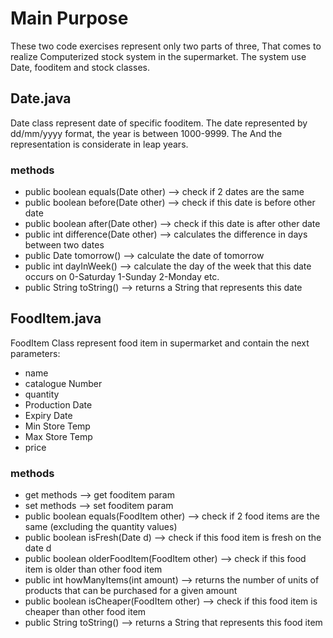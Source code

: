 # Main Purpose
These two code exercises represent only two parts of three, 
That comes to realize Computerized stock system in the supermarket.
The system use Date, fooditem and stock classes.

## Date.java
Date class represent date of specific fooditem.
The date represented by dd/mm/yyyy format, the year is between 1000-9999. 
The And the representation is considerate in leap years.
### methods
- public boolean equals(Date other)
--> check if 2 dates are the same
- public boolean before(Date other)
--> check if this date is before other date
- public boolean after(Date other)
--> check if this date is after other date
- public int difference(Date other)
--> calculates the difference in days between two dates
- public Date tomorrow()
--> calculate the date of tomorrow
- public int dayInWeek()
--> calculate the day of the week that this date occurs on 0-Saturday 1-Sunday 2-Monday etc.
- public String toString()
-->  returns a String that represents this date

## FoodItem.java
FoodItem Class represent food item in supermarket and contain the next parameters:
- name
- catalogue Number
- quantity
- Production Date
- Expiry Date
- Min Store Temp
- Max Store Temp
- price
### methods
- get methods --> get fooditem param
- set methods --> set fooditem param
- public boolean equals(FoodItem other) --> check if 2 food items are the same (excluding the quantity values)
- public boolean isFresh(Date d) --> check if this food item is fresh on the date d
- public boolean olderFoodItem(FoodItem other) --> check if this food item is older than other food item
- public int howManyItems(int amount) --> returns the number of units of products that can be purchased for a given amount
- public boolean isCheaper(FoodItem other) --> check if this food item is cheaper than other food item
- public String toString() --> returns a String that represents this food item
